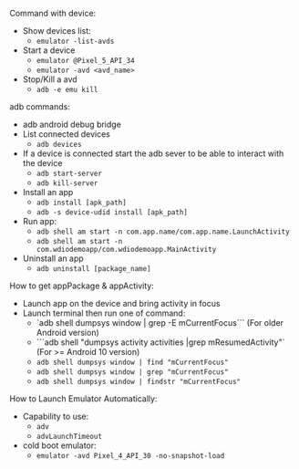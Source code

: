 Command with device:

- Show devices list:
    - `emulator -list-avds`
- Start a device
    - `emulator @Pixel_5_API_34`
    - `emulator -avd <avd_name>`
- Stop/Kill a avd
    - `adb -e emu kill`

adb commands:

- adb android debug bridge
- List connected devices
    - `adb devices`
- If a device is connected start the adb sever to be able to interact with the device
    - `adb start-server`
    - `adb kill-server`
- Install an app
    - `adb install [apk_path]`
    - `adb -s device-udid install [apk_path]`
- Run app:
    - `adb shell am start -n com.app.name/com.app.name.LaunchActivity`
    - `adb shell am start -n com.wdiodemoapp/com.wdiodemoapp.MainActivity`
- Uninstall an app
    - `adb uninstall [package_name]`

How to get appPackage & appActivity:

- Launch app on the device and bring activity in focus
- Launch terminal then run one of command:
    - `adb shell dumpsys window | grep -E mCurrentFocus``` (For older Android version)
    - ```adb shell "dumpsys activity activities |grep mResumedActivity"` (For >= Android 10 version)
    - `adb shell dumpsys window | find "mCurrentFocus"`
    - `adb shell dumpsys window | grep "mCurrentFocus"`
    - `adb shell dumpsys window | findstr "mCurrentFocus"`

How to Launch Emulator Automatically:

- Capability to use:
    - `adv`
    - `advLaunchTimeout`
- cold boot emulator:
    - `emulator -avd Pixel_4_API_30 -no-snapshot-load`

